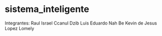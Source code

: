 # sistema_inteligente
Integrantes:
Raul Israel Ccanul Dzib
Luis Eduardo Nah Be
Kevin de Jesus Lopez Lomely
